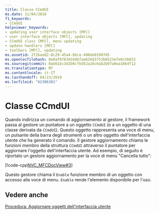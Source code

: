 ```yaml
---
title: Classe CCmdUI
ms.date: 11/04/2016
f1_keywords:
- CCmdUI
helpviewer_keywords:
- updating user interface objects [MFC]
- user interface objects [MFC], updating
- CCmdUI class [MFC], menu updating
- update handlers [MFC]
- toolbars [MFC], updating
ms.assetid: 2f2bae62-8c29-45a4-bbce-490eb01907d5
ms.openlocfilehash: 8e0af0703924d6fae626d3753b8523efe0c56652
ms.sourcegitcommit: 0ab61bc3d2b6cfbd52a16c6ab2b97a8ea1864f12
ms.translationtype: MT
ms.contentlocale: it-IT
ms.lasthandoff: 04/23/2019
ms.locfileid: "62306301"
---
```

# <a name="the-ccmdui-class"></a>Classe CCmdUI

Quando indirizza un comando di aggiornamento al gestore, il framework passa al gestore un puntatore a un oggetto `CCmdUI` (o a un oggetto di una classe derivata da `CCmdUI`). Questo oggetto rappresenta una voce di menu, un pulsante della barra degli strumenti o un altro oggetto dell'interfaccia utente che ha generato il comando. Il gestore aggiornamento chiama le funzioni membro della struttura `CCmdUI` attraverso il puntatore per aggiornare l'oggetto dell'interfaccia utente. Ad esempio, di seguito è riportato un gestore aggiornamento per la voce di menu "Cancella tutto":

[!code-cpp[NVC_MFCDocView#3](../mfc/codesnippet/cpp/the-ccmdui-class_1.cpp)]

Questo gestore chiama il `Enable` funzione membro di un oggetto con accesso alla voce di menu. `Enable` rende l'elemento disponibile per l'uso.

## <a name="see-also"></a>Vedere anche

[Procedura: Aggiornare oggetti dell'interfaccia utente](../mfc/how-to-update-user-interface-objects.md)
